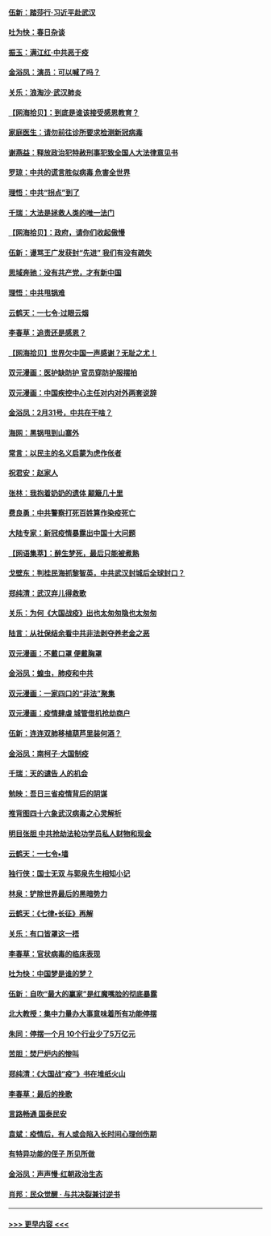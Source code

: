 #### [伍新：踏莎行‧习近平赴武汉](../pages/nsc993/n11935157.md?t=03122131) 
#### [吐为快：春日杂谈](../pages/nsc993/n11934776.md?t=03122131) 
#### [振玉：满江红‧中共恶于疫](../pages/nsc993/n11934647.md?t=03122131) 
#### [金浴凤：演员：可以喊了吗？](../pages/nsc993/n11934602.md?t=03122131) 
#### [关乐：浪淘沙·武汉肺炎](../pages/nsc993/n11931792.md?t=03122131) 
#### [【网海拾贝】：到底是谁该接受感恩教育？](../pages/nsc993/n11931552.md?t=03122131) 
#### [家庭医生：请勿前往诊所要求检测新冠病毒](../pages/nsc993/n11929190.md?t=03122131) 
#### [谢燕益：释放政治犯特赦刑事犯致全国人大法律意见书](../pages/nsc993/n11928978.md?t=03122131) 
#### [罗琼：中共的谎言胜似病毒 危害全世界](../pages/nsc993/n11922636.md?t=03122131) 
#### [理悟：中共“拐点”到了](../pages/nsc993/n11928496.md?t=03122131) 
#### [千瑞：大法是拯救人类的唯一法门](../pages/nsc993/n11927637.md?t=03122131) 
#### [【网海拾贝】：政府，请你们收起傲慢](../pages/nsc993/n11926932.md?t=03122131) 
#### [伍新：谩骂王广发获封“先进” 我们有没有疏失](../pages/nsc993/n11926101.md?t=03122131) 
#### [思域奔驰：没有共产党，才有新中国](../pages/nsc993/n11926058.md?t=03122131) 
#### [理悟：中共甩锅难](../pages/nsc993/n11925355.md?t=03122131) 
#### [云鹤天：一七令·过眼云烟](../pages/nsc993/n11925284.md?t=03122131) 
#### [李春草：追责还是感恩？](../pages/nsc993/n11925274.md?t=03122131) 
#### [【网海拾贝】世界欠中国一声感谢？无耻之尤！](../pages/nsc993/n11925239.md?t=03122131) 
#### [双元漫画：医护缺防护 官员穿防护服摆拍](../pages/nsc993/n11923899.md?t=03122131) 
#### [双元漫画：中国疾控中心主任对内对外两套说辞](../pages/nsc993/n11921994.md?t=03122131) 
#### [金浴凤：2月31号，中共在干啥？](../pages/nsc993/n11922706.md?t=03122131) 
#### [海网：黑锅甩到山寨外](../pages/nsc993/n11922688.md?t=03122131) 
#### [常言：以民主的名义启蒙为虎作伥者](../pages/nsc993/n11922217.md?t=03122131) 
#### [祝君安：赵家人](../pages/nsc993/n11922209.md?t=03122131) 
#### [张林：我抱着奶奶的遗体 颠簸几十里](../pages/nsc993/n11920945.md?t=03122131) 
#### [费良勇：中共警察打死百姓算作染疫死亡](../pages/nsc993/n11919264.md?t=03122131) 
#### [大陆专家：新冠疫情暴露出中国十大问题](../pages/nsc993/n11919187.md?t=03122131) 
#### [【网语集萃】：醉生梦死，最后只能被煮熟](../pages/nsc993/n11918994.md?t=03122131) 
#### [戈壁东：判桂民海抓黎智英，中共武汉封城后全球封口？](../pages/nsc993/n11917982.md?t=03122131) 
#### [郑纯清：武汉弃儿得救歌](../pages/nsc993/n11917881.md?t=03122131) 
#### [关乐：为何《大国战疫》出也太匆匆隐也太匆匆](../pages/nsc993/n11917792.md?t=03122131) 
#### [陆言：从社保结余看中共非法剥夺养老金之恶](../pages/nsc993/n11917084.md?t=03122131) 
#### [双元漫画：不戴口罩 便戴胸罩](../pages/nsc993/n11916447.md?t=03122131) 
#### [金浴凤：蝗虫，肺疫和中共](../pages/nsc993/n11916904.md?t=03122131) 
#### [双元漫画：一家四口的“非法”聚集](../pages/nsc993/n11916378.md?t=03122131) 
#### [双元漫画：疫情肆虐 城管借机抢劫商户](../pages/nsc993/n11916310.md?t=03122131) 
#### [伍新：连连双肺移植葫芦里装何酒？](../pages/nsc993/n11913667.md?t=03122131) 
#### [金浴凤：南柯子·大国制疫](../pages/nsc993/n11913657.md?t=03122131) 
#### [千瑞：天的谴告  人的机会](../pages/nsc993/n11913309.md?t=03122131) 
#### [勉映：吾日三省疫情背后的阴谋](../pages/nsc993/n11913079.md?t=03122131) 
#### [推背图四十六象武汉病毒之心灵解析](../pages/nsc993/n11911761.md?t=03122131) 
#### [明目张胆 中共抢劫法轮功学员私人财物和现金](../pages/nsc993/n11910262.md?t=03122131) 
#### [云鹤天：一七令▪墙](../pages/nsc993/n11910627.md?t=03122131) 
#### [独行侠：国士无双 与郭泉先生相知小记](../pages/nsc993/n11910613.md?t=03122131) 
#### [林泉：铲除世界最后的黑暗势力](../pages/nsc993/n11909320.md?t=03122131) 
#### [云鹤天：《七律▪长征》再解](../pages/nsc993/n11909327.md?t=03122131) 
#### [关乐：有口皆罩这一捂](../pages/nsc993/n11908393.md?t=03122131) 
#### [李春草：官状病毒的临床表现](../pages/nsc993/n11908339.md?t=03122131) 
#### [吐为快：中国梦是谁的梦？](../pages/nsc993/n11906564.md?t=03122131) 
#### [伍新：自吹“最大的赢家”是红魔嘴脸的彻底暴露](../pages/nsc993/n11906407.md?t=03122131) 
#### [北大教授：集中力量办大事意味着所有功能停摆](../pages/nsc993/n11904800.md?t=03122131) 
#### [朱同：停摆一个月 10个行业少了5万亿元](../pages/nsc993/n11904498.md?t=03122131) 
#### [苦胆：焚尸炉内的惨叫](../pages/nsc993/n11904479.md?t=03122131) 
#### [郑纯清：《大国战“疫”》书在堆纸火山](../pages/nsc993/n11904450.md?t=03122131) 
#### [李春草：最后的挽歌](../pages/nsc993/n11904441.md?t=03122131) 
#### [言路畅通 国泰民安](../pages/nsc993/n11904222.md?t=03122131) 
#### [袁斌：疫情后，有人或会陷入长时间心理创伤期](../pages/nsc993/n11901514.md?t=03122131) 
#### [有特异功能的侄子 所见所做](../pages/nsc993/n11901154.md?t=03122131) 
#### [金浴凤：声声慢‧红朝政治生态](../pages/nsc993/n11899553.md?t=03122131) 
#### [肖邦：民众觉醒 · 与共决裂兼讨逆书](../pages/nsc993/n11898435.md?t=03122131) 

----
#### [ >>> 更早内容 <<< ](../indexes/nsc993-earlier.md)
